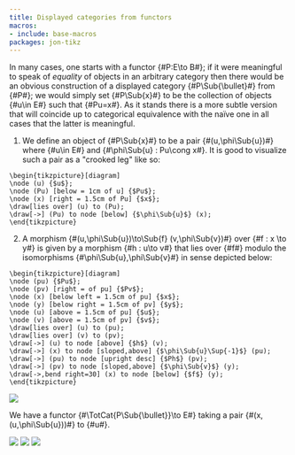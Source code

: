```yaml
---
title: Displayed categories from functors
macros:
- include: base-macros
packages: jon-tikz
---
```


In many cases, one starts with a functor {#P:E\to B#}; if it were meaningful to
speak of *equality* of objects in an arbitrary category then there would be an
obvious construction of a displayed category {#P\Sub{\bullet}#} from {#P#}; we would
simply set {#P\Sub{x}#} to be the collection of objects {#u\in E#} such that {#Pu=x#}. As
it stands there is a more subtle version that will coincide up to categorical
equivalence with the naïve one in all cases that the latter is meaningful.

1. We define an object of {#P\Sub{x}#} to be a pair {#(u,\phi\Sub{u})#} where {#u\in E#} and
   {#\phi\Sub{u} : Pu\cong x#}. It is good to visualize such a pair as a "crooked
   leg" like so:
```render-latex
\begin{tikzpicture}[diagram]
\node (u) {$u$};
\node (Pu) [below = 1cm of u] {$Pu$};
\node (x) [right = 1.5cm of Pu] {$x$};
\draw[lies over] (u) to (Pu);
\draw[->] (Pu) to node [below] {$\phi\Sub{u}$} (x);
\end{tikzpicture}
```

2. A morphism {#(u,\phi\Sub{u})\to\Sub{f} (v,\phi\Sub{v})#} over {#f : x \to y#} is given by
   a morphism {#h : u\to v#} that lies over {#f#} modulo the isomorphisms
   {#\phi\Sub{u},\phi\Sub{v}#} in sense depicted below:
````render-latex
\begin{tikzpicture}[diagram]
\node (pu) {$Pu$};
\node (pv) [right = of pu] {$Pv$};
\node (x) [below left = 1.5cm of pu] {$x$};
\node (y) [below right = 1.5cm of pv] {$y$};
\node (u) [above = 1.5cm of pu] {$u$};
\node (v) [above = 1.5cm of pv] {$v$};
\draw[lies over] (u) to (pu);
\draw[lies over] (v) to (pv);
\draw[->] (u) to node [above] {$h$} (v);
\draw[->] (x) to node [sloped,above] {$\phi\Sub{u}\Sup{-1}$} (pu);
\draw[->] (pu) to node [upright desc] {$Ph$} (pv);
\draw[->] (pv) to node [sloped,above] {$\phi\Sub{v}$} (y);
\draw[->,bend right=30] (x) to node [below] {$f$} (y);
\end{tikzpicture}
````

![](frct-001U)

We have a functor {#\TotCat{P\Sub{\bullet}}\to E#} taking a pair {#(x,(u,\phi\Sub{u}))#} to {#u#}.

![](frct-001V)
![](frct-001W)
![](frct-000C)
